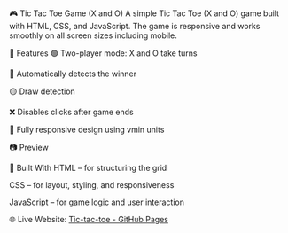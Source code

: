 🎮 Tic Tac Toe Game (X and O)
A simple Tic Tac Toe (X and O) game built with HTML, CSS, and JavaScript. The game is responsive and works smoothly on all screen sizes including mobile.

📌 Features
🟢 Two-player mode: X and O take turns

🧠 Automatically detects the winner

🟡 Draw detection

❌ Disables clicks after game ends

📱 Fully responsive design using vmin units

📷 Preview
<!-- Optional: add screenshot image if hosting on GitHub or local -->

🧱 Built With
HTML – for structuring the grid

CSS – for layout, styling, and responsiveness

JavaScript – for game logic and user interaction

🌐 Live Website: [Tic-tac-toe - GitHub Pages](https://samirshaikh05.github.io/Tic-tac-toe/)
